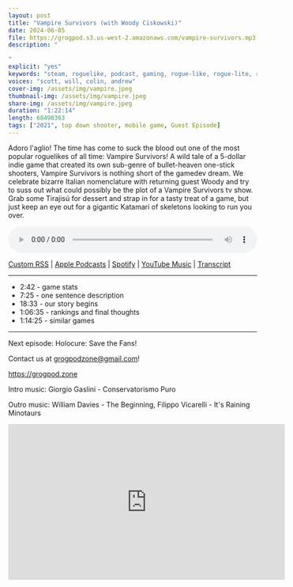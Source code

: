 ```yaml
---
layout: post
title: "Vampire Survivors (with Woody Ciskowski)"
date: 2024-06-05
file: https://grogpod.s3.us-west-2.amazonaws.com/vampire-survivors.mp3
description: "

"
explicit: "yes" 
keywords: "steam, roguelike, podcast, gaming, rogue-like, rogue-lite, roguelite"
voices: "scott, will, colin, andrew"
cover-img: /assets/img/vampire.jpeg
thumbnail-img: /assets/img/vampire.jpeg
share-img: /assets/img/vampire.jpeg
duration: "1:22:14"
length: 68498363 
tags: ["2021", top down shooter, mobile game, Guest Episode]
---
```


Adoro l'aglio! The time has come to suck the blood out one of the most popular roguelikes of all time: Vampire Survivors! A wild tale of a 5-dollar indie game that created its own sub-genre of bullet-heaven one-stick shooters, Vampire Survivors is nothing short of the gamedev dream. We celebrate bizarre Italian nomenclature with returning guest Woody and try to suss out what could possibly be the plot of a Vampire Survivors tv show. Grab some Tirajisú for dessert and strap in for a tasty treat of a game, but just keep an eye out for a gigantic Katamari of skeletons looking to run you over.


<div class="container">
  <audio controls style="width: 100%;">
    <source src="https://grogpod.s3.us-west-2.amazonaws.com/vampire-survivors.mp3" type="audio/mpeg">
  </audio>
</div>

[Custom RSS](https://grogpod.zone/feed.xml) | [Apple Podcasts](https://podcasts.apple.com/us/podcast/vampire-survivors-with-woody-ciskowski/id1650474911?i=1000657936349) | [Spotify](https://open.spotify.com/episode/3P5qt10T3DpF0d40YXTXBw?si=PMlGP8iRRHaxCa9W4mZ3lQ) | [YouTube Music](https://www.youtube.com/playlist?list=PL-ShOmyMvd4jYFChE6tgj0JYG8RKK4xe0) | [Transcript](https://github.com/ScottBurger/going_rogue_podcast/blob/master/docs/transcripts/vampire_survivors.txt) 

---
* 2:42 - game stats
* 7:25 - one sentence description
* 18:33 - our story begins
* 1:06:35 - rankings and final thoughts
* 1:14:25 - similar games

---


Next episode: Holocure: Save the Fans!

Contact us at grogpodzone@gmail.com!

https://grogpod.zone

Intro music: Giorgio Gaslini - Conservatorismo Puro

Outro music: William Davies‎‎ - The Beginning, Filippo Vicarelli - It's Raining Minotaurs

<div class="embed-responsive embed-responsive-16by9">
<iframe width="560" height="315" src="https://www.youtube.com/embed/6RGUOLD3u-c" title="YouTube video player" frameborder="0" allow="accelerometer; autoplay; clipboard-write; encrypted-media; gyroscope; picture-in-picture" allowfullscreen></iframe>
</div>
